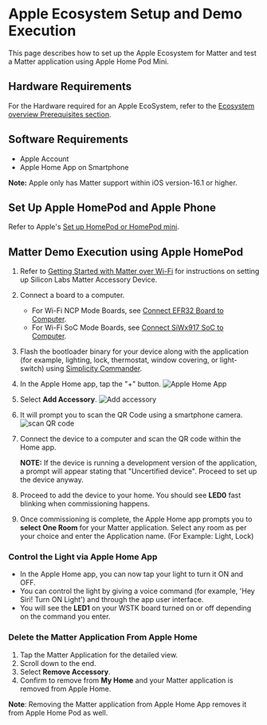 # Apple Ecosystem Setup and Demo Execution

This page describes how to set up the Apple Ecosystem for Matter and test a Matter application using Apple Home Pod Mini.

## Hardware Requirements

For the Hardware required for an Apple EcoSystem, refer to the [Ecosystem overview Prerequisites section](./index#prerequisites).

## Software Requirements

- Apple Account
- Apple Home App on Smartphone

**Note:** Apple only has Matter support within iOS version-16.1 or higher.

## Set Up Apple HomePod and Apple Phone

Refer to Apple's [Set up HomePod or HomePod mini](https://support.apple.com/en-in/HT208241).

## Matter Demo Execution using Apple HomePod

1. Refer to [Getting Started with Matter over Wi-Fi](/matter/{build-docspace-version}/matter-wifi-getting-started-example) for instructions on setting up Silicon Labs Matter Accessory Device.

2. Connect a board to a computer.
   - For Wi-Fi NCP Mode Boards, see [Connect EFR32 Board to Computer](/matter/{build-docspace-version}/matter-wifi-getting-started-example/getting-started-efx32-ncp#connect-the-boards-to-a-computer).
   - For Wi-Fi SoC Mode Boards, see [Connect SiWx917 SoC to Computer](/matter/{build-docspace-version}/matter-wifi-getting-started-example/getting-started-with-soc#connect-siwx917-soc-to-computer).

3. Flash the bootloader binary for your device along with the application (for example, lighting, lock, thermostat, window covering, or light-switch) using [Simplicity Commander](/matter/{build-docspace-version}/matter-wifi-run-demo/flashing-using-commander).

4. In the Apple Home app, tap the "+" button.
   ![Apple Home App](./images/apple-home-app.png?width=40%&height=40%)

5. Select **Add Accessory**.
   ![Add accessory](./images/apple-home-app-add-accessory.png?width=40%&height=40%)

6. It will prompt you to scan the QR Code using a smartphone camera.
   ![scan QR code](./images/apple-home-app-scan-qr-code.png?width=40%&height=40%)

7. Connect the device to a computer and scan the QR code within the Home app.

   **NOTE:** If the device is running a development version of the application, a prompt will appear stating that "Uncertified device". Proceed to set up the device anyway.

8. Proceed to add the device to your home. You should see **LED0** fast blinking when commissioning happens.

9. Once commissioning is complete, the Apple Home app prompts you to **select One Room** for your Matter application. Select any room as per your choice and enter the Application name. (For Example: Light, Lock)

### Control the Light via Apple Home App

- In the Apple Home app, you can now tap your light to turn it ON and OFF.
- You can control the light by giving a voice command (for example, 'Hey Siri! Turn ON Light') and through the app user interface.
- You will see the **LED1** on your WSTK board turned on or off depending on the command you enter.

### Delete the Matter Application From Apple Home

1. Tap the Matter Application for the detailed view.
2. Scroll down to the end.
3. Select **Remove Accessory**.
4. Confirm to remove from **My Home** and your Matter application is removed from Apple Home.

**Note**: Removing the Matter application from Apple Home App removes it from Apple Home Pod as well.
